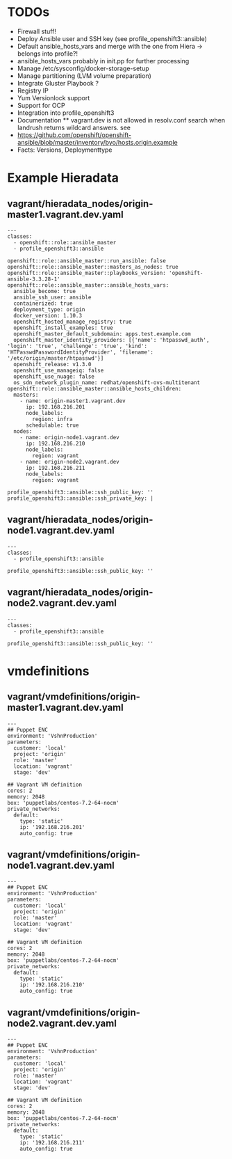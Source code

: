 # TODOs

* Firewall stuff!
* Deploy Ansible user and SSH key (see profile_openshift3::ansible)
* Default ansible_hosts_vars and merge with the one from Hiera -> belongs into profile?!
* ansible_hosts_vars probably in init.pp for further processing
* Manage /etc/sysconfig/docker-storage-setup
* Manage partitioning (LVM volume preparation)
* Integrate Gluster Playbook ?
* Registry IP
* Yum Versionlock support
* Support for OCP
* Integration into profile_openshift3
* Documentation
** vagrant.dev is not allowed in resolv.conf search when landrush returns wildcard
   answers. see
* https://github.com/openshift/openshift-ansible/blob/master/inventory/byo/hosts.origin.example
* Facts: Versions, Deploymenttype

# Example Hieradata

## vagrant/hieradata_nodes/origin-master1.vagrant.dev.yaml

```
---
classes:
  - openshift::role::ansible_master
  - profile_openshift3::ansible

openshift::role::ansible_master::run_ansible: false
openshift::role::ansible_master::masters_as_nodes: true
openshift::role::ansible_master::playbooks_version: 'openshift-ansible-3.3.28-1'
openshift::role::ansible_master::ansible_hosts_vars:
  ansible_become: true
  ansible_ssh_user: ansible
  containerized: true
  deployment_type: origin
  docker_version: 1.10.3
  openshift_hosted_manage_registry: true
  openshift_install_examples: true
  openshift_master_default_subdomain: apps.test.example.com
  openshift_master_identity_providers: [{'name': 'htpasswd_auth', 'login': 'true', 'challenge': 'true', 'kind': 'HTPasswdPasswordIdentityProvider', 'filename': '/etc/origin/master/htpasswd'}]
  openshift_release: v1.3.0
  openshift_use_manageiq: false
  openshift_use_nuage: false
  os_sdn_network_plugin_name: redhat/openshift-ovs-multitenant
openshift::role::ansible_master::ansible_hosts_children:
  masters:
    - name: origin-master1.vagrant.dev
      ip: 192.168.216.201
      node_labels:
        region: infra
      schedulable: true
  nodes:
    - name: origin-node1.vagrant.dev
      ip: 192.168.216.210
      node_labels:
        region: vagrant
    - name: origin-node2.vagrant.dev
      ip: 192.168.216.211
      node_labels:
        region: vagrant

profile_openshift3::ansible::ssh_public_key: ''
profile_openshift3::ansible::ssh_private_key: |
```

## vagrant/hieradata_nodes/origin-node1.vagrant.dev.yaml

```
---
classes:
  - profile_openshift3::ansible

profile_openshift3::ansible::ssh_public_key: ''
```

## vagrant/hieradata_nodes/origin-node2.vagrant.dev.yaml

```
---
classes:
  - profile_openshift3::ansible

profile_openshift3::ansible::ssh_public_key: ''
```

# vmdefinitions

## vagrant/vmdefinitions/origin-master1.vagrant.dev.yaml

```
---
## Puppet ENC
environment: 'VshnProduction'
parameters:
  customer: 'local'
  project: 'origin'
  role: 'master'
  location: 'vagrant'
  stage: 'dev'

## Vagrant VM definition
cores: 2
memory: 2048
box: 'puppetlabs/centos-7.2-64-nocm'
private_networks:
  default:
    type: 'static'
    ip: '192.168.216.201'
    auto_config: true
```

## vagrant/vmdefinitions/origin-node1.vagrant.dev.yaml

```
---
## Puppet ENC
environment: 'VshnProduction'
parameters:
  customer: 'local'
  project: 'origin'
  role: 'master'
  location: 'vagrant'
  stage: 'dev'

## Vagrant VM definition
cores: 2
memory: 2048
box: 'puppetlabs/centos-7.2-64-nocm'
private_networks:
  default:
    type: 'static'
    ip: '192.168.216.210'
    auto_config: true
```

## vagrant/vmdefinitions/origin-node2.vagrant.dev.yaml

```
---
## Puppet ENC
environment: 'VshnProduction'
parameters:
  customer: 'local'
  project: 'origin'
  role: 'master'
  location: 'vagrant'
  stage: 'dev'

## Vagrant VM definition
cores: 2
memory: 2048
box: 'puppetlabs/centos-7.2-64-nocm'
private_networks:
  default:
    type: 'static'
    ip: '192.168.216.211'
    auto_config: true
```

